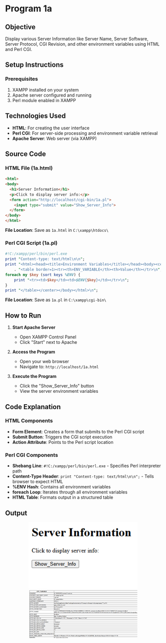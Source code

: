 # Program 1a

## Objective
Display various Server Information like Server Name, Server Software, Server Protocol, CGI Revision, and other environment variables using HTML and Perl CGI.

## Setup Instructions

### Prerequisites
1. XAMPP installed on your system
2. Apache server configured and running
3. Perl module enabled in XAMPP

## Technologies Used
- **HTML**: For creating the user interface
- **Perl CGI**: For server-side processing and environment variable retrieval
- **Apache Server**: Web server (via XAMPP)

## Source Code

### HTML File (1a.html)
```html
<html>
<body>
  <h1>Server Information</h1>
  <p>Click to display server info:</p>
  <form action="http://localhost/cgi-bin/1a.pl">
    <input type="submit" value="Show_Server_Info">
  </form>
</body>
</html>
```

**File Location**: Save as `1a.html` in `C:\xampp\htdocs\`

### Perl CGI Script (1a.pl)

```perl
#!C:/xampp/perl/bin/perl.exe
print "Content-type: text/html\n\n";
print "<html><head><title>Environment Variables</title></head><body><center>"
    . "<table border=1><tr><th>ENV_VARIABLE</th><th>Value</th></tr>\n";
foreach my $key (sort keys %ENV) {
    print "<tr><td>$key</td><td>$ENV{$key}</td></tr>\n";
}
print "</table></center></body></html>\n";
```

**File Location**: Save as `1a.pl` in `C:\xampp\cgi-bin\`

## How to Run

1. **Start Apache Server**
   - Open XAMPP Control Panel
   - Click "Start" next to Apache

2. **Access the Program**
   - Open your web browser
   - Navigate to: `http://localhost/1a.html`

3. **Execute the Program**
   - Click the "Show_Server_Info" button
   - View the server environment variables

## Code Explanation

### HTML Components

- **Form Element**: Creates a form that submits to the Perl CGI script
- **Submit Button**: Triggers the CGI script execution
- **Action Attribute**: Points to the Perl script location

### Perl CGI Components

- **Shebang Line**: `#!C:/xampp/perl/bin/perl.exe` - Specifies Perl interpreter path
- **Content-Type Header**: `print "Content-type: text/html\n\n";` - Tells browser to expect HTML
- **%ENV Hash**: Contains all environment variables
- **foreach Loop**: Iterates through all environment variables
- **HTML Table**: Formats output in a structured table

## Output 

<p align="center">
  <img src="./o1.png" alt="Output 1" width="70%">
  <br>
  <img src="./o2.png" alt="Output 2" width="70%">
</p>
